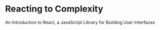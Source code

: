 
# Reacting to Complexity

An Introduction to React, a JavaScript Library for Building User Interfaces
